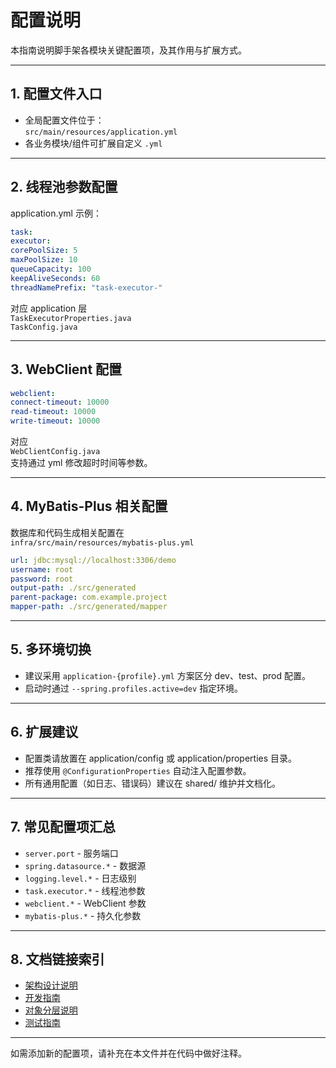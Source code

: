 # 配置说明

本指南说明脚手架各模块关键配置项，及其作用与扩展方式。

---

## 1. 配置文件入口

- 全局配置文件位于：  
  `src/main/resources/application.yml`
- 各业务模块/组件可扩展自定义 `.yml`

---

## 2. 线程池参数配置

application.yml 示例：

```yaml
task:
executor:
corePoolSize: 5
maxPoolSize: 10
queueCapacity: 100
keepAliveSeconds: 60
threadNamePrefix: "task-executor-"
```

对应 application 层  
`TaskExecutorProperties.java`  
`TaskConfig.java`

---

## 3. WebClient 配置

```yaml
webclient:
connect-timeout: 10000
read-timeout: 10000
write-timeout: 10000
```

对应  
`WebClientConfig.java`  
支持通过 yml 修改超时时间等参数。

---

## 4. MyBatis-Plus 相关配置

数据库和代码生成相关配置在  
`infra/src/main/resources/mybatis-plus.yml`

```yaml
url: jdbc:mysql://localhost:3306/demo
username: root
password: root
output-path: ./src/generated
parent-package: com.example.project
mapper-path: ./src/generated/mapper
```

---

## 5. 多环境切换

- 建议采用 `application-{profile}.yml` 方案区分 dev、test、prod 配置。
- 启动时通过 `--spring.profiles.active=dev` 指定环境。

---

## 6. 扩展建议

- 配置类请放置在 application/config 或 application/properties 目录。
- 推荐使用 `@ConfigurationProperties` 自动注入配置参数。
- 所有通用配置（如日志、错误码）建议在 shared/ 维护并文档化。

---

## 7. 常见配置项汇总

- `server.port` - 服务端口
- `spring.datasource.*` - 数据源
- `logging.level.*` - 日志级别
- `task.executor.*` - 线程池参数
- `webclient.*` - WebClient 参数
- `mybatis-plus.*` - 持久化参数

---

## 8. 文档链接索引

- [架构设计说明](./architecture.md)
- [开发指南](./usage-guide.md)
- [对象分层说明](./object-layering.md)
- [测试指南](./test-guide.md)

---

如需添加新的配置项，请补充在本文件并在代码中做好注释。